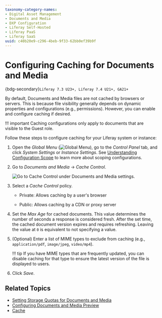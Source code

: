 ```yaml
---
taxonomy-category-names:
- Digital Asset Management
- Documents and Media
- DXP Configuration
- Liferay Self-Hosted
- Liferay PaaS
- Liferay SaaS
uuid: c40b20e9-c296-4beb-9f33-62bb0ef39b9f
---
```


# Configuring Caching for Documents and Media

{bdg-secondary}`Liferay 7.3 U23+, Liferay 7.4 U21+, GA21+`

By default, Documents and Media files are not cached by browsers or servers. This is because file visibility generally depends on dynamic properties and configurations (e.g., permissions). However, you can enable and configure caching if desired.

!!! important
    Caching configurations only apply to documents that are visible to the Guest role.

Follow these steps to configure caching for your Liferay system or instance:

1. Open the *Global Menu* (![Global Menu](../../../images/icon-applications-menu.png)), go to the *Control Panel* tab, and click *System Settings* or *Instance Settings*. See [Understanding Configuration Scope](../../../system-administration/configuring-liferay/understanding-configuration-scope.md) to learn more about scoping configurations.

1. Go to *Documents and Media* &rarr; *Cache Control*.

   ![Go to Cache Control under Documents and Media settings.](./configuring-cache-control-for-documents-and-media/images/01.png)

1. Select a *Cache Control* policy.

   - Private: Allows caching by a user's browser

   - Public: Allows caching by a CDN or proxy server

1. Set the *Max Age* for cached documents. This value determines the number of seconds a response is considered fresh. After the set time, the cached document version expires and requires refreshing. Leaving the value at `0` is equivalent to not specifying a value.

1. (Optional) Enter a list of MIME types to exclude from caching (e.g., `application/pdf`, `image/jpeg`, `video/mp4`).

   !!! tip
       If you have MIME types that are frequently updated, you can disable caching for that type to ensure the latest version of the file is displayed to users.

1. Click *Save*.

## Related Topics

- [Setting Storage Quotas for Documents and Media](./setting-storage-quotas-for-documents-and-media.md)
- [Configuring Documents and Media Preview](./configuring-documents-and-media-previews.md)
- [Cache](../../../liferay-development/building-applications/data-frameworks/cache.md)
